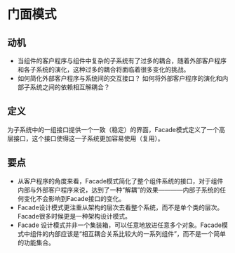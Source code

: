# 门面模式

## 动机

- 当组件的客户程序与组件中复杂的子系统有了过多的耦合，随着外部客户程序和各子系统的演化，这种过多的耦合将面临着很多变化的挑战。
- 如何简化外部客户程序与系统间的交互接口？ 如何将外部客户程序的演化和内部子系统之间的依赖相互解耦合？

## 定义

为子系统中的一组接口提供一个一致（稳定）的界面，Facade模式定义了一个高层接口，这个接口使得这一子系统更加容易使用（复用）。

## 要点

- 从客户程序的角度来看，Facade模式简化了整个组件系统的接口，对于组件内部与外部客户程序来说，达到了一种“解耦”的效果————内部子系统的任何变化不会影响到Facade接口的变化。
- Facade设计模式更注重从架构的层次去看整个系统，而不是单个类的层次。Facade很多时候更是一种架构设计模式。
- Facade 设计模式并非一个集装箱，可以任意地放进任意多个对象。Facade模式中组件的内部应该是“相互耦合关系比较大的一系列组件”，而不是一个简单的功能集合。
